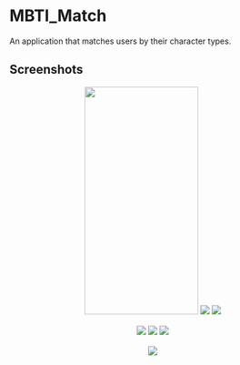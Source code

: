# MBTI_Match

An application that matches users by their character types.

## Screenshots

<div style="text-align:center"><img src="https://github.com/MortuusestChe/MBTI-Match/blob/main/lib/assets/screenshots/1.jpg" width="200" height="400"/>
<img src="https://github.com/MortuusestChe/MBTI-Match/blob/main/lib/assets/screenshots/2.jpg" />
  <img src="https://github.com/MortuusestChe/MBTI-Match/blob/main/lib/assets/screenshots/3.jpg" />
</div>
<br />

<div style="text-align:center"><img src="https://github.com/MortuusestChe/MBTI-Match/blob/main/lib/assets/screenshots/4.jpg" />
<img src="https://github.com/MortuusestChe/MBTI-Match/blob/main/lib/assets/screenshots/5.jpg" />
  <img src="https://github.com/MortuusestChe/MBTI-Match/blob/main/lib/assets/screenshots/6.jpg" />
</div>
<br />

<div style="text-align:center"><img src="https://github.com/MortuusestChe/MBTI-Match/blob/main/lib/assets/screenshots/7.jpg" />
</div>

